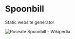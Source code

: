 # Spoonbill

Static website generator

![Roseate Spoonbill - Wikipedia](https://upload.wikimedia.org/wikipedia/commons/a/a5/Roseate_spoonbill_%28Ajaia_ajaja%29.JPG)

